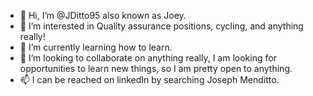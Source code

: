 - 👋 Hi, I’m @JDitto95 also known as Joey.
- 👀 I’m interested in Quality assurance positions, cycling, and anything really!
- 🌱 I’m currently learning how to learn.
- 💞️ I’m looking to collaborate on anything really, I am looking for opportunities to learn new things, so I am pretty open to anything.
- 📫 I can be reached on linkedIn by searching Joseph Menditto. 

<!---
JDitto95/JDitto95 is a ✨ special ✨ repository because its `README.md` (this file) appears on your GitHub profile.
You can click the Preview link to take a look at your changes.
--->
